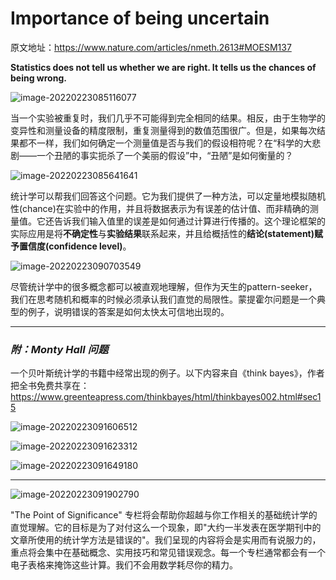 # Importance of being uncertain

原文地址：https://www.nature.com/articles/nmeth.2613#MOESM137

**Statistics does not tell us whether we are right. It tells us the chances of being wrong.**

![image-20220223085116077](https://gitee.com/joy_thestraydog/typora/raw/master/img/image-20220223085116077.png)

当一个实验被重复时，我们几乎不可能得到完全相同的结果。相反，由于生物学的变异性和测量设备的精度限制，重复测量得到的数值范围很广。但是，如果每次结果都不一样，我们如何确定一个测量值是否与我们的假设相符呢？在“科学的大悲剧——一个丑陋的事实扼杀了一个美丽的假设”中，“丑陋”是如何衡量的？

![image-20220223085641641](https://gitee.com/joy_thestraydog/typora/raw/master/img/image-20220223085641641.png)

统计学可以帮我们回答这个问题。它为我们提供了一种方法，可以定量地模拟随机性(chance)在实验中的作用，并且将数据表示为有误差的估计值、而非精确的测量值。它还告诉我们输入值里的误差是如何通过计算进行传播的。这个理论框架的实际应用是将**不确定性**与**实验结果**联系起来，并且给概括性的**结论(statement)**赋予**置信度(confidence level)**。

![image-20220223090703549](https://gitee.com/joy_thestraydog/typora/raw/master/img/image-20220223090703549.png)

尽管统计学中的很多概念都可以被直观地理解，但作为天生的pattern-seeker，我们在思考随机和概率的时候必须承认我们直觉的局限性。蒙提霍尔问题是一个典型的例子，说明错误的答案是如何太快太可信地出现的。

---

### *附：Monty Hall 问题*

一个贝叶斯统计学的书籍中经常出现的例子。以下内容来自《think bayes》，作者把全书免费共享在：https://www.greenteapress.com/thinkbayes/html/thinkbayes002.html#sec15

![image-20220223091606512](https://gitee.com/joy_thestraydog/typora/raw/master/img/image-20220223091606512.png)

![image-20220223091623312](https://gitee.com/joy_thestraydog/typora/raw/master/img/image-20220223091623312.png)

![image-20220223091649180](https://gitee.com/joy_thestraydog/typora/raw/master/img/image-20220223091649180.png)

---

![image-20220223091902790](https://gitee.com/joy_thestraydog/typora/raw/master/img/image-20220223091902790.png)

"The Point of Significance" 专栏将会帮助你超越与你工作相关的基础统计学的直觉理解。它的目标是为了对付这么一个现象，即"大约一半发表在医学期刊中的文章所使用的统计学方法是错误的"。我们呈现的内容将会是实用而有说服力的，重点将会集中在基础概念、实用技巧和常见错误观念。每一个专栏通常都会有一个电子表格来掩饰这些计算。我们不会用数学耗尽你的精力。